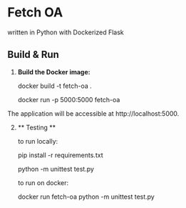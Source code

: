 # Fetch OA 
written in Python with Dockerized Flask 

## Build & Run

1. **Build the Docker image:**

   docker build -t fetch-oa .

   docker run -p 5000:5000 fetch-oa

The application will be accessible at http://localhost:5000.

2. ** Testing **

    to run locally:

    pip install -r requirements.txt

    python -m unittest test.py


    to run on docker:

    docker run fetch-oa python -m unittest test.py
